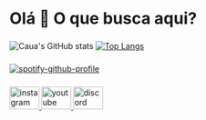 <h1 align="left">Olá 👋 O que busca aqui?</h1>

###

![Caua's GitHub stats](https://github-readme-stats.vercel.app/api?username=cauagimenez&show_icons-true&theme=shadow_red)
[![Top Langs](https://github-readme-stats.vercel.app/api/top-langs/?username=cauagimenez&show_icons-true&theme=shadow_red)](https://github.com/cauagimenez/github-readme-stats)
###

[![spotify-github-profile](https://spotify-github-profile.vercel.app/api/view?uid=o09dr0zv4twtju4wkc4mmnn10&cover_image=true&theme=novatorem&show_offline=false&background_color=121212&interchange=false&bar_color=c70000&bar_color_cover=true)](https://spotify-github-profile.vercel.app/api/view?uid=o09dr0zv4twtju4wkc4mmnn10&redirect=true)

###

<div align="left">
  <a href="https://instagram.com/caua_gimenezz" target="_blank">
    <img src="https://raw.githubusercontent.com/maurodesouza/profile-readme-generator/master/src/assets/icons/social/instagram/default.svg" width="52" height="40" alt="instagram logo"  />
  </a>
  <a href="https://www.youtube.com/channel/UC8UuJaptzFFyRZkxsZpYAvg" target="_blank">
    <img src="https://raw.githubusercontent.com/maurodesouza/profile-readme-generator/master/src/assets/icons/social/youtube/default.svg" width="52" height="40" alt="youtube logo"  />
  </a>
  <img src="https://raw.githubusercontent.com/maurodesouza/profile-readme-generator/master/src/assets/icons/social/discord/default.svg" width="52" height="40" alt="discord logo"  />
</div>

